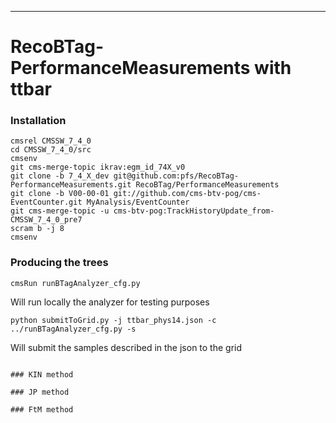 ----------------------------------------------
# RecoBTag-PerformanceMeasurements with ttbar

### Installation
```
cmsrel CMSSW_7_4_0
cd CMSSW_7_4_0/src
cmsenv
git cms-merge-topic ikrav:egm_id_74X_v0
git clone -b 7_4_X_dev git@github.com:pfs/RecoBTag-PerformanceMeasurements.git RecoBTag/PerformanceMeasurements
git clone -b V00-00-01 git://github.com/cms-btv-pog/cms-EventCounter.git MyAnalysis/EventCounter
git cms-merge-topic -u cms-btv-pog:TrackHistoryUpdate_from-CMSSW_7_4_0_pre7
scram b -j 8
cmsenv
```

### Producing the trees
```
cmsRun runBTagAnalyzer_cfg.py
```
Will run locally the analyzer for testing purposes
```
python submitToGrid.py -j ttbar_phys14.json -c ../runBTagAnalyzer_cfg.py -s
```
Will submit the samples described in the json to the grid
```

### KIN method

### JP method

### FtM method